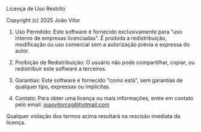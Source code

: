 Licença de Uso Restrito

Copyright (c) 2025 João Vitor

1. Uso Permitido:
   Este software é fornecido exclusivamente para "uso interno de empresas licenciadas".
   É proibida a redistribuição, modificação ou uso comercial sem a autorização prévia e expressa do autor.

2. Proibição de Redistribuição:
   O usuário não pode compartilhar, copiar, ou redistribuir este software a terceiros.

3. Garantias:
   Este software é fornecido "como está", sem garantias de qualquer tipo, expressas ou implícitas.

4. Contato:
   Para obter uma licença ou mais informações, entre em contato pelo email: joaovitorcsg@hotmail.com

Qualquer violação dos termos acima resultará na rescisão imediata da licença.
